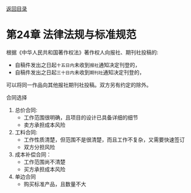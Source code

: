 [返回目录](./index)

# 第24章 法律法规与标准规范


根据《中华人民共和国著作权法》著作权人向报社、期刊社投稿的:
 - 自稿件发出之日起`十五日内`未收到`报社`通知决定刊登的，
 - 自稿件发出之日起`三十日内`未收到`期刊社`通知决定刊登的，
 
可以将同一作品向其他报社期刊社投稿。双方另有约定的除外。

合同选择

1. 总价合同:
    - 工作范围很明确，且项目的设计已具备详细的细节
    - 卖方承担成本风险
2. 工料合同:
    - 工作性质清楚，但范围不是很清楚，而且工作不复杂，又需要快速签订
    - 双方分担风险
3. 成本补偿合同：
    - 工作范围尚不清楚
    - 买方承担成本风险
4. 单边合同
    - 购买标准产品，且数量不大

